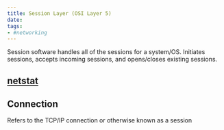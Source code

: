 ```yaml
---
title: Session Layer (OSI Layer 5)
date: 
tags:
- #networking
---
```


Session software handles all of the sessions for a system/OS.
Initiates sessions, accepts incoming sessions, and opens/closes existing sessions.

## [netstat](2020-10-11--16-48-48Z--netstat.md)

## Connection
Refers to the TCP/IP connection or otherwise known as a session
